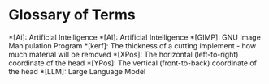 # Glossary of Terms

*[Ai]: Artificial Intelligence
*[AI]: Artificial Intelligence
*[GIMP]: GNU Image Manipulation Program
*[kerf]: The thickness of a cutting implement - how much material will be removed
*[XPos]: The horizontal (left-to-right) coordinate of the head
*[YPos]: The vertical (front-to-back) coordinate of the head
*[LLM]: Large Language Model